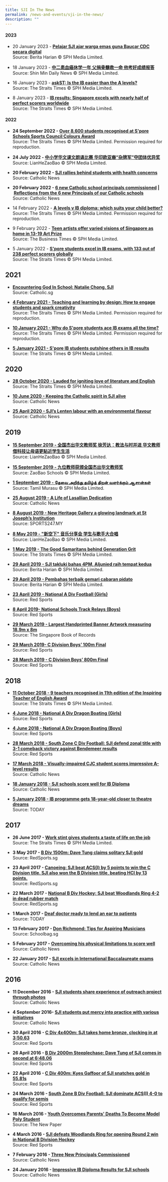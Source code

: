```yaml
---
title: SJI In The News
permalink: /news-and-events/sji-in-the-news/
description: ""
---
```

#### 2023

*   20 January 2023 - [**Pelajar SJI ajar warga emas guna Baucar CDC secara digital**](https://www.beritaharian.sg/setempat/pelajar-sji-ajar-warga-emas-guna-baucar-cdc-secara-digital)  
    Source: Berita Harian © SPH Media Limited.
    
  
*   18 January 2023 - [**中二患血癌休学一年 父捐骨髓救一命 他考好成绩报答**](/news-and-events/sji-in-the-news)  
    Source: Shin Min Daily News © SPH Media Limited.
    
  
*   16 January 2023 - [**askST: Is the IB easier than the A levels?**](https://www.straitstimes.com/singapore/parenting-education/askst-is-the-ib-easier-than-the-a-levels)  
    Source: The Straits Times © SPH Media Limited.
    
  
*   8 January 2023 - [**IB results: Singapore excels with nearly half of perfect scorers worldwide**](https://www.straitstimes.com/singapore/parenting-education/ib-results-singapore-excels-with-nearly-half-of-perfect-scorers-worldwide)  
    Source: The Straits Times © SPH Media Limited.
    
  

#### 2022

*   **24 September 2022 - [Over 8,600 students recognised at S'pore Schools Sports Council Colours Award](https://www.straitstimes.com/sport/schools/over-8600-students-recognised-at-spore-schools-sports-council-colours-award)**  
    Source: The Straits Times © SPH Media Limited. Permission required for reproduction.
    
  
*   **24 July 2022 - [中小学华文课文朗诵比赛 华印欧亚裔“杂牌军”夺团体优异奖](https://www.zaobao.com.sg/news/singapore/story20220724-1295839)**  
    Source: LianHeZaoBao © SPH Media Limited.
    
  
*   **20 February 2022 - [SJI rallies behind students with health concerns](/files/20220220-CN-SJI%20rallies%20behind%20students%20with%20health%20concerns.pdf)**  
    Source: Catholic News
    
  
*   **20 February 2022 - [6 new Catholic school principals commissioned](https://catholicnews.sg/2022/02/20/6-new-catholic-school-principals-commissioned6-new-catholic-school-principals-commissioned/) | [Reflections from the 6 new Principals of our Catholic schools](https://catholicnews.sg/2022/02/20/reflections-from-the-6-new-principals-of-our-catholic-schools/)**  
    Source: Catholic News
    
  
*   14 February 2022 - [**A levels v IB diploma: which suits your child better?**](/files/20220214-ST-A%20levels%20v%20IB%20diploma-which%20suits%20your%20child%20better.pdf)  
    Source: The Straits Times © SPH Media Limited. Permission required for reproduction.
    
  
*   9 February 2022 - [**Teen artists offer varied visions of Singapore as home in 13-19 Art Prize**](https://www.businesstimes.com.sg/life-culture/teen-artists-offer-varied-visions-of-singapore-as-home-in-13-19-art-prize)  
    Source: The Business Times © SPH Media Limited.
    
  
*   5 January 2022 - [**S'pore students excel in IB exams, with 133 out of 238 perfect scorers globally**](https://www.straitstimes.com/singapore/parenting-education/spore-students-excel-in-ib-exams-with-133-out-of-238-perfect-scorers-globally)  
    Source: The Straits Times © SPH Media Limited.
    

2021
----

*   [**Encountering God In School: Natalie Chong, SJI**](https://stories.catholic.sg/catholic200sg/encountering-god-in-school-natalie-chong-sji-and-joanna-ong-cjc/)  
    Source: Catholic.sg
    
  
*   [**4 February 2021 - Teaching and learning by design: How to engage students and spark creativity**](https://www.sji.edu.sg/qql/slot/u560/News%20and%20Events/SJI%20in%20the%20news/2021/20210205-ST-Teachers%20students%20use%20design%20mindset%20to%20spark%20learning%20and%20creativity.pdf)  
    Source: The Straits Times © SPH Media Limited. Permission required for reproduction.
    
  
*   [**10 January 2021 - Why do S'pore students ace IB exams all the time?**](https://www.sji.edu.sg/qql/slot/u560/News%20and%20Events/SJI%20in%20the%20news/2021/20210110-ST-Why%20Spore%20excels%20in%20IB%20exams.pdf)  
    Source: The Straits Times © SPH Media Limited. Permission required for reproduction.
    
  
*   [**5 January 2021 - S'pore IB students outshine others in IB results**](https://www.straitstimes.com/singapore/spore-ib-students-outshine-others-in-ib-results)  
    Source: The Straits Times © SPH Media Limited.
    

2020
----

*   [**28 October 2020 - Lauded for igniting love of literature and English**](https://www.straitstimes.com/singapore/parenting-education/lauded-for-igniting-love-of-literature-and-english)  
    Source: The Straits Times © SPH Media Limited.
    
  
*   [**10 June 2020 - Keeping the Catholic spirit in SJI alive**](https://catholicnews.sg/2020/06/10/keeping-the-catholic-spirit-in-sji-alive/)  
    Source: Catholic News
    
  
*   [**25 April 2020 - SJI’s Lenten labour with an environmental flavour**](https://catholicnews.sg/2020/04/25/sjis-lenten-labour-with-an-environmental-flavour/)  
    Source: Catholic News
    

2019
----

*   [**15 September 2019 - 全国杰出华文教师奖 徐芳达：教法与时并进 华文教师借科技让母语更贴近学生生活**](https://www.zaobao.com.sg/zvideos/zbschools/story20190915-989130?themeId=2&utm_expid=.GDliSVqsR_G-lVPCVeIVMg.1&utm_referrer=)  
    Source: LianHeZaoBao © SPH Media Limited.
    
  
*   [**15 September 2019 - 九位教师获颁全国杰出华文教师奖**](https://zbschools.sg/stories-13266?fbclid=IwAR2FqKq_uAM6f-4gTfDMzzol1oPzurCulDeaMBBxHMebH6w2GUFPCu9Kz7s)  
    Source: ZaoBao Schools © SPH Media Limited.
    
  
*   [**1 September 2019 - தேவை அறிந்து தமிழ்த் திறன் வளர்க்கும் ஆசான்கள்**](https://www.tamilmurasu.com.sg/top-news/story20190901-33203.html)  
    Source: Tamil Murasu © SPH Media Limited.
    
  
*   [**25 August 2019 - A Life of Lasallian Dedication**](https://www.sji.edu.sg/qql/slot/u560/News%20and%20Events/SJI%20in%20the%20news/2019/2019082225-CN-A%20Life%20of%20Lasallian%20Dedication.pdf)  
    Source: Catholic News
    
  
*   [**8 August 2019 - New Heritage Gallery a glowing landmark at St Joseph’s Institution**](http://www.sports247.my/v1/2019/08/new-heritage-gallery-glowing-landmark-st-josephs-institution/)  
    Source: SPORTS247.MY
    
  
*   [**8 May 2019 - "新空下" 音乐分享会 学生与歌手大合唱**](https://www.zaobao.com.sg/news/fukan/gen/story20190508-954754)  
    Source: LianHeZaoBao © SPH Media Limited.
    
  
*   [**1 May 2019 - The Good Samaritans behind Generation Grit**](https://www.straitstimes.com/singapore/the-good-samaritans-behind-generation-grit)  
    Source: The Straits Times © SPH Media Limited.
    
  
*   [**29 April 2019 - SJI takluki bahas 4PM, Aljunied raih tempat kedua**](https://www.beritaharian.sg/gah/sji-takluki-bahas-4pm-aljunied-raih-tempat-kedua)  
    Source: Berita Harian © SPH Media Limited.
    
  
*   [**29 April 2019 - Pembahas terbaik gemari cabaran pidato**](https://www.beritaharian.sg/gah/pembahas-terbaik-gemari-cabaran-pidato)  
    Source: Berita Harian © SPH Media Limited.
    
  
*   [**23 April 2019 - National A Div Football (Girls)**](https://www.redsports.sg/2019/04/23/national-a-div-football-girls-ri-sji/)  
    Source: Red Sports
    
  
*   [**8 April 2019- National Schools Track Relays (Boys)**](https://www.redsports.sg/2019/04/08/national-schools-track-relays-boys-sports-school-ri-hci/)  
    Source: Red Sports
    
  
*   [**29 March 2019 - Largest Handprinted Banner Artwork measuring 18.9m x 8m**](http://singaporerecords.com/largest-handprint-art-3/)  
    Source: The Singapore Book of Records
    
  
*   [**29 March 2019- C Division Boys’ 100m Final**](https://www.redsports.sg/2019/04/05/c-div-100m-ssp-samantha-ortega-acsi-xavier-tan/)  
    Source: Red Sports
    
  
*   [**28 March 2019 - C Division Boys’ 800m Final**](https://www.redsports.sg/2019/04/03/c-div-800m-singapore-sports-school-olivia-sallit-nan-hua-high-school-mervyn-ong/)  
    Source: Red Sports
    

2018
----

*   [**11 October 2018 - 9 teachers recognised in 11th edition of the Inspiring Teacher of English Award**](https://www.straitstimes.com/singapore/education/9-teachers-recognised-in-11th-edition-of-the-inspiring-teacher-of-english-award)  
    Source: The Straits Times © SPH Media Limited.
    
  
*   [**4 June 2018 - National A Div Dragon Boating (Girls)**](https://www.redsports.sg/2018/06/04/national-a-div-dragon-boating-girls/)  
    Source: Red Sports
    
  
*   [**4 June 2018 - National A Div Dragon Boating (Boys)**](https://www.redsports.sg/2018/06/04/national-a-div-dragon-boating-boys-nyjc-make-clean-sweep-to-bag-maiden-challenge-trophy/)  
    Source: Red Sports
    
  
*   [**28 March 2018 - South Zone C Div Football: SJI defend zonal title with 3-1 comeback victory against Bendemeer results**](https://www.redsports.sg/2018/03/28/south-zone-c-div-football-sji-bendemeer-final/)  
    Source: Red Sports
    
  
*   [**17 March 2018 - Visually-impaired CJC student scores impressive A-level results**](https://catholicnews.sg/2018/03/13/visually-impaired-cjc-student-scores-impressive-a-level-results/)  
    Source: Catholic News
    
  
*   [**18 January 2018 - SJI schools score well for IB Diploma**](https://catholicnews.sg/2018/01/18/sji-schools-score-well-for-ib-diploma/)  
    Source: Catholic News
    
  
*   [**5 January 2018 - IB programme gets 18-year-old closer to theatre dreams**](http://www.todayonline.com/singapore/ib-programme-gets-18-year-old-closer-theatre-dreams)  
    Source: TODAY
    

2017
----

*   **26 June 2017 - [Work stint gives students a taste of life on the job](https://www.straitstimes.com/singapore/education/work-stint-gives-students-a-taste-of-life-on-the-job)**  
    Source: The Straits Times © SPH Media Limited.

  

*   **3 May 2017 - [B Div 1500m: Dave Tung claims solitary SJI gold](https://www.redsports.sg/2017/05/03/syed-hussein-vjc-dave-tung-sji/)**  
    Source: RedSports.sg

  

*   **23 April 2017 - [Canoeing: SJI beat ACS(I) by 5 points to win the C Division title. SJI also won the B Division title, beating HCI by 13 points.](https://www.facebook.com/redsports.sg/photos/a.10150584815387451.403756.6793027450/10155280966177451/?type=3)**  
    Source: RedSports.sg

  

*   **22 March 2017 - [National B Div Hockey: SJI beat Woodlands Ring 4-2 in dead rubber match](https://www.redsports.sg/2017/03/22/national-b-div-hockey-sji-woodlands-ring-2/)**  
    Source: RedSports.sg

  

*   **1 March 2017 - [Deaf doctor ready to lend an ear to patients](http://www.todayonline.com/daily-focus/health/deaf-doctor-ready-lend-ear-patients)**  
    Source: TODAY

  

*   **13 February 2017 - [Don Richmond: Tips for Aspiring Musicians](https://www.schoolbag.sg/story/don-richmond-tips-for-aspiring-musicians)**  
    Source: Schoolbag.sg

  

*   **5 February 2017 - [Overcoming his physical limitations to score well](https://catholicnews.sg/2017/01/31/overcoming-his-physical-limitations-to-score-well/)**  
    Source: Catholic News

  

*   **22 January 2017 - [SJI excels in International Baccalaureate exams](https://www.sji.edu.sg/qql/slot/u560/News%20and%20Events/SJI%20in%20the%20news/2017/20170122-CN-SJI%20excels%20in%20IB%20exams.pdf)**  
    Source: Catholic News

2016
----

*   **11 December 2016 - [SJI students share experience of outreach project through photos](https://catholicnews.sg/2016/12/08/sji-students-share-experience-of-outreach-project-through-photos/)**  
    Source: Catholic News

  

*   **4 September 2016- [SJI students put mercy into practice with various initiatives](https://www.sji.edu.sg/qql/slot/u560/News%20and%20Events/SJI%20in%20the%20news/2016/20160904-CN-SJI%20students%20put%20mercy%20into%20practice%20with%20various%20initiatives.pdf)**  
    Source: Catholic News

  

*   **30 April 2016 - [C Div 4x400m: SJI takes home bronze, clocking in at 3:50.63](https://www.redsports.sg/2016/04/30/c-div-4x400m-boys-sports-school/)**  
    Source: Red Sports

  

*   **26 April 2016 - [B Div 2000m Steeplechase: Dave Tung of SJI comes in second at 6:48.06](https://www.redsports.sg/2016/04/26/b-div-2000m-steeplechase-fang-yiyang-commonwealth/)**  
    Source: Red Sports

  

*   **22 April 2016 - [C Div 400m: Kyes Gaffoor of SJI snatches gold in 55.81s](https://www.redsports.sg/2016/04/22/c-div-400m-boys-kyes-gaffoor-sji/)**  
    Source: Red Sports

  

*   **24 March 2016 - [South Zone B Div Football: SJI dominate ACS(I) 4-0 to qualify for semis](https://www.redsports.sg/2016/03/24/south-zone-b-div-football-sji-acsi/)**  
    Source: Red Sports

  

*   **16 March 2016 - [Youth Overcomes Parents' Deaths To Become Model Poly Student](http://www.tnp.sg/news/singapore-news/youth-overcomes-parents-deaths-become-model-poly-student)**  
    Source: The New Paper

  

*   **4 March 2016 - [SJI defeats Woodlands Ring for opening Round 2 win in National B Division Hockey](https://www.redsports.sg/2016/03/04/national-b-div-hockey-sji-woodlands-ring/)**  
    Source: Red Sports

  

*   **7 February 2016 - [Three New Principals Commissioned](http://catholicnews.sg/index.php?option=com_content&view=article&id=10908:three-new-principals-commissioned&catid=545&Itemid=473)**  
    Source: Catholic News

  

*   **24 January 2016 - [Impressive IB Diploma Results for SJI schools](https://catholicnews.sg/2016/01/19/impressive-ib-diploma-results-for-sji-schools/)**  
    Source: Catholic News